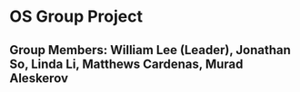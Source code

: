 # OS Group Project

## Group Members: William Lee (Leader), Jonathan So, Linda Li, Matthews Cardenas, Murad Aleskerov 

